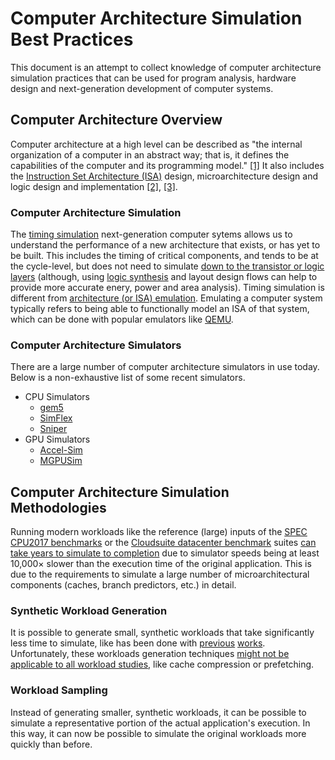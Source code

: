 # Computer Architecture Simulation Best Practices

This document is an attempt to collect knowledge of computer architecture simulation practices that can be used for program analysis, hardware design and next-generation development of computer systems.

## Computer Architecture Overview

Computer architecture at a high level can be described as "the internal organization of a computer in an abstract way; that is, it defines the capabilities of the computer and its programming model." [[1]][clements1992tpoch] It also includes the [Instruction Set Architecture (ISA)][wikipedia_isa] design, microarchitecture design and logic design and implementation [[2]][hennessy2011caaqa], [[3]][wikipedia_comp_arch].

### Computer Architecture Simulation

The [timing simulation][wikipedia_timing_simulation] next-generation computer sytems allows us to understand the performance of a new architecture that exists, or has yet to be built. This includes the timing of critical components, and tends to be at the cycle-level, but does not need to simulate [down to the transistor or logic layers][wikipedia_circuit_design] (although, using [logic synthesis][wikipedia_logic_synthesis] and layout design flows can help to provide more accurate enery, power and area analysis). Timing simulation is different from [architecture (or ISA) emulation][wikipedia_emulation]. Emulating a computer system typically refers to being able to functionally model an ISA of that system, which can be done with popular emulators like [QEMU][qemu].

### Computer Architecture Simulators

There are a large number of computer architecture simulators in use today. Below is a non-exhaustive list of some recent simulators.

* CPU Simulators
    * [gem5][sim_gem5]
    * [SimFlex][sim_simflex]
    * [Sniper][sim_sniper]
* GPU Simulators
    * [Accel-Sim][sim_accelsim]
    * [MGPUSim][sim_mgpusim]

## Computer Architecture Simulation Methodologies

Running modern workloads like the reference (large) inputs of the [SPEC CPU2017 benchmarks][speccpu2017] or the [Cloudsuite datacenter benchmark][cloudsuite] suites [can take years to simulate to completion][sabu2022lcddfma] due to simulator speeds being at least 10,000$`\times`$ slower than the execution time of the original application. This is due to the requirements to simulate a large number of microarchitectural components (caches, branch predictors, etc.) in detail.

### Synthetic Workload Generation

It is possible to generate small, synthetic workloads that take significantly less time to simulate, like has been done with [previous][kim2006wsgbwfsep] [works][liang2023deacfncs]. Unfortunately, these workloads generation techniques [might not be applicable to all workload studies][liang2023deacfncs], like cache compression or prefetching.

### Workload Sampling

Instead of generating smaller, synthetic workloads, it can be possible to simulate a representative portion of the actual application's execution. In this way, it can now be possible to simulate the original workloads more quickly than before.

[sabu2022lcddfma]: http://doi.org/10.1109/HPCA53966.2022.00051
[clements1992tpoch]: https://dl.acm.org/doi/abs/10.5555/531245
[cloudsuite]: https://github.com/parsa-epfl/cloudsuite
[hennessy2011caaqa]: https://dl.acm.org/doi/abs/10.5555/1999263
[kim2006wsgbwfsep]: https://doi.org/10.1109/IISWC.2014.6983051
[krishnamurthy2006aswtgtfstss]: https://doi.org/10.1109/TSE.2006.106
[liang2023deacfncs]: https://doi.org/10.1145/3575693.3575751
[qemu]: https://www.qemu.org
[sim_gem5]: https://www.gem5.org
[sim_simflex]: https://parsa.epfl.ch/simflex/
[sim_sniper]: https://snipersim.org
[sim_accelsim]: https://accel-sim.github.io
[sim_mgpusim]: https://github.com/sarchlab/mgpusim
[speccpu2017]: https://www.spec.org/cpu2017/
[wikipedia_circuit_design]: https://en.wikipedia.org/wiki/Circuit_design
[wikipedia_comp_arch]: https://en.wikipedia.org/wiki/Computer_architecture
[wikipedia_emulation]: https://en.wikipedia.org/wiki/Emulator
[wikipedia_isa]: https://en.wikipedia.org/wiki/Instruction_set_architecture
[wikipedia_logic_synthesis]: https://en.wikipedia.org/wiki/Logic_synthesis
[wikipedia_timing_simulation]: https://en.wikipedia.org/wiki/Simulation
